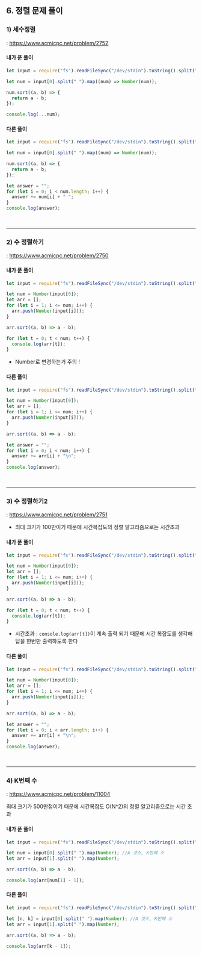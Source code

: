 ## 6. 정렬 문제 풀이

### 1) 세수정렬

: https://www.acmicpc.net/problem/2752

#### 내가 푼 풀이

```js
let input = require("fs").readFileSync("/dev/stdin").toString().split("\n");

let num = input[0].split(" ").map((num) => Number(num));

num.sort((a, b) => {
  return a - b;
});

console.log(...num);
```

#### 다른 풀이

```js
let input = require("fs").readFileSync("/dev/stdin").toString().split("\n");

let num = input[0].split(" ").map((num) => Number(num));

num.sort((a, b) => {
  return a - b;
});

let answer = "";
for (let i = 0; i < num.length; i++) {
  answer += num[i] + " ";
}
console.log(answer);
```

<br>

---

### 2) 수 정렬하기

: https://www.acmicpc.net/problem/2750

#### 내가 푼 풀이

```js
let input = require("fs").readFileSync("/dev/stdin").toString().split("\n");

let num = Number(input[0]);
let arr = [];
for (let i = 1; i <= num; i++) {
  arr.push(Number(input[i]));
}

arr.sort((a, b) => a - b);

for (let t = 0; t < num; t++) {
  console.log(arr[t]);
}
```

- Number로 변경하는거 주의 !

#### 다른 풀이

```js
let input = require("fs").readFileSync("/dev/stdin").toString().split("\n");

let num = Number(input[0]);
let arr = [];
for (let i = 1; i <= num; i++) {
  arr.push(Number(input[i]));
}

arr.sort((a, b) => a - b);

let answer = "";
for (let i = 0; i < num; i++) {
  answer += arr[i] + "\n";
}
console.log(answer);
```

<br>

---

### 3) 수 정렬하기2

: https://www.acmicpc.net/problem/2751

- 최대 크기가 100만이기 때문에 시간복잡도의 정렬 알고리즘으로는 시간초과

#### 내가 푼 풀이

```js
let input = require("fs").readFileSync("/dev/stdin").toString().split("\n");

let num = Number(input[0]);
let arr = [];
for (let i = 1; i <= num; i++) {
  arr.push(Number(input[i]));
}

arr.sort((a, b) => a - b);

for (let t = 0; t < num; t++) {
  console.log(arr[t]);
}
```

- 시간초과 : `console.log(arr[t])`이 계속 출력 되기 때문에 시간 복잡도를 생각해 답을 한번만 출력하도록 한다

#### 다른 풀이

```js
let input = require("fs").readFileSync("/dev/stdin").toString().split("\n");

let num = Number(input[0]);
let arr = [];
for (let i = 1; i <= num; i++) {
  arr.push(Number(input[i]));
}

arr.sort((a, b) => a - b);

let answer = "";
for (let i = 0; i < arr.length; i++) {
  answer += arr[i] + "\n";
}
console.log(answer);
```

<br>

---

### 4) K번째 수

: https://www.acmicpc.net/problem/11004

최대 크기가 500만점이기 때문에 시간복잡도 O(N^2)의 정렬 알고리즘으로는 시간 초과

#### 내가 푼 풀이

```js
let input = require("fs").readFileSync("/dev/stdin").toString().split("\n");

let num = input[0].split(" ").map(Number); //A 갯수, K번째 수
let arr = input[1].split(" ").map(Number);

arr.sort((a, b) => a - b);

console.log(arr[num[1] - 1]);
```

#### 다른 풀이

```js
let input = require("fs").readFileSync("/dev/stdin").toString().split("\n");

let [n, k] = input[0].split(" ").map(Number); //A 갯수, K번째 수
let arr = input[1].split(" ").map(Number);

arr.sort((a, b) => a - b);

console.log(arr[k - 1]);
```
